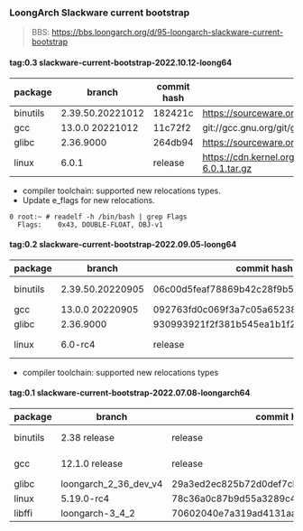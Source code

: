 ### LoongArch Slackware current bootstrap

> BBS: https://bbs.loongarch.org/d/95-loongarch-slackware-current-bootstrap


#### tag:0.3 slackware-current-bootstrap-2022.10.12-loong64

| package | branch | commit hash | url |
| ---- | ---- | ---- | ---- |
| binutils | 2.39.50.20221012 | 182421c | https://sourceware.org/git/binutils-gdb.git |
| gcc | 13.0.0 20221012 | 11c72f2 | git://gcc.gnu.org/git/gcc.git |
| glibc | 2.36.9000 | 264db94 | https://sourceware.org/git/glibc.git |
| linux | 6.0.1 | release | https://cdn.kernel.org/pub/linux/kernel/v6.x/linux-6.0.1.tar.gz |

* compiler toolchain: supported  new relocations types.
* Update e_flags for new relocations. 
```
0 root:~ # readelf -h /bin/bash | grep Flags
  Flags:    0x43, DOUBLE-FLOAT, OBJ-v1
```


#### tag:0.2 slackware-current-bootstrap-2022.09.05-loong64

| package | branch | commit hash | url |
| ---- | ---- | ---- | ---- |
| binutils | 2.39.50.20220905 | 06c00d5feaf78869b42c28f9b5519c922a6dc765 | https://sourceware.org/git/binutils-gdb.git |
| gcc | 13.0.0 20220905 | 092763fd0c069f3a7c05a65238d3815e8daab76b | git://gcc.gnu.org/git/gcc.git |
| glibc | 2.36.9000 | 930993921f2f381b545ea1b1f2d9c534b2b72b08 | https://sourceware.org/git/glibc.git |
| linux | 6.0-rc4 | release | https://git.kernel.org/torvalds/t/linux-6.0-rc4.tar.gz |

* compiler toolchain: supported new relocations types


#### tag:0.1 slackware-current-bootstrap-2022.07.08-loongarch64

| package | branch | commit hash | url |
| ---- | ---- | ---- | ---- |
| binutils | 2.38 release | release | https://ftp.gnu.org/gnu/binutils/binutils-2.38.tar.lz |
| gcc | 12.1.0 release | release | https://ftp.gnu.org/gnu/gcc/gcc-12.1.0/gcc-12.1.0.tar.xz |
| glibc | loongarch_2_36_dev_v4 | 29a3ed2ec825b72d0def7cb51b3998615abf8c6b | https://github.com/loongson/glibc.git |
| linux | 5.19.0-rc4 | 78c36a0c87b9d55a3289c44ab691e7940619fcc1 | https://github.com/loongson/linux.git |
| libffi | loongarch-3_4_2 | 70602040e7a319ad4131aad422d59a493bc65f18 | https://github.com/loongson/libffi.git |


